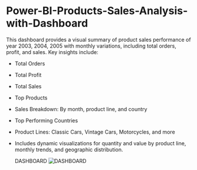 # Power-BI-Products-Sales-Analysis-with-Dashboard  
This dashboard provides a visual summary of product sales performance of year 2003, 2004, 2005 with monthly variations, including total orders, profit, and sales. Key insights include:  
* Total Orders  
* Total Profit    
* Total Sales  
* Top Products  
* Sales Breakdown: By month, product line, and country  
* Top Performing Countries  
* Product Lines: Classic Cars, Vintage Cars, Motorcycles, and more  
* Includes dynamic visualizations for quantity and value by product line, monthly trends, and geographic distribution.

  DASHBOARD
  ![DASHBOARD](image/PBI_Products_Sales_Analysis_with_Dashboard)
